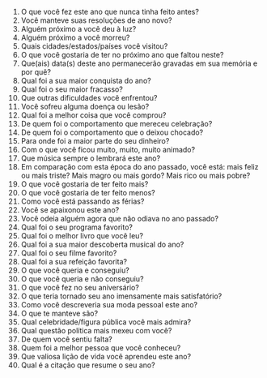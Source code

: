 1. O que você fez este ano que nunca tinha feito antes?
2. Você manteve suas resoluções de ano novo?
3. Alguém próximo a você deu à luz?
4. Alguém próximo a você morreu?
5. Quais cidades/estados/países você visitou?
6. O que você gostaria de ter no próximo ano que faltou neste?
7. Que(ais) data(s) deste ano permanecerão gravadas em sua memória e por quê?
8. Qual foi a sua maior conquista do ano?
9. Qual foi o seu maior fracasso?
10. Que outras dificuldades você enfrentou?
11. Você sofreu alguma doença ou lesão?
12. Qual foi a melhor coisa que você comprou?
13. De quem foi o comportamento que mereceu celebração?
14. De quem foi o comportamento que o deixou chocado?
15. Para onde foi a maior parte do seu dinheiro?
16. Com o que você ficou muito, muito, muito animado?
17. Que música sempre o lembrará este ano?
18. Em comparação com esta época do ano passado, você está: mais feliz ou mais triste? Mais magro ou mais gordo? Mais rico ou mais pobre?
19. O que você gostaria de ter feito mais?
20. O que você gostaria de ter feito menos?
21. Como você está passando as férias?
22. Você se apaixonou este ano?
23. Você odeia alguém agora que não odiava no ano passado?
24. Qual foi o seu programa favorito?
25. Qual foi o melhor livro que você leu?
26. Qual foi a sua maior descoberta musical do ano?
27. Qual foi o seu filme favorito?
28. Qual foi a sua refeição favorita?
29. O que você queria e conseguiu?
30. O que você queria e não conseguiu?
31. O que você fez no seu aniversário?
32. O que teria tornado seu ano imensamente mais satisfatório?
33. Como você descreveria sua moda pessoal este ano?
34. O que te manteve são?
35. Qual celebridade/figura pública você mais admira?
36. Qual questão política mais mexeu com você?
37. De quem você sentiu falta?
38. Quem foi a melhor pessoa que você conheceu?
39. Que valiosa lição de vida você aprendeu este ano?
40. Qual é a citação que resume o seu ano?
